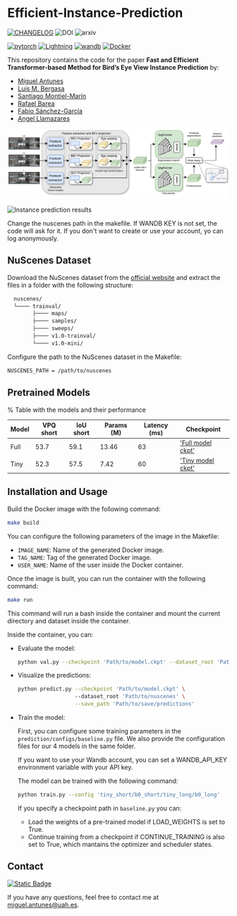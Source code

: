 # Efficient-Instance-Prediction

[![CHANGELOG](https://img.shields.io/badge/Changelog-v1.1.0-2ea44f)](https://github.com/miguelag99/Efficient-Instance-Prediction/blob/main/CHANGELOG.md) ![DOI](https://img.shields.io/badge/DOI-gray?style=flat&logo=doi) ![arxiv](https://img.shields.io/badge/arXiv-grey?style=flat&logo=arxiv&logoColor=%23B31B1B)

[![pytorch](https://img.shields.io/badge/PyTorch-2.1.0-EE4C2C.svg?style=flat&logo=pytorch)](https://pytorch.org) [![Lightning](https://img.shields.io/badge/Lightning-2.2.3-purple?style=flat&logo=lightning)](https://lightning.ai/docs/pytorch/stable/) [![wandb](https://img.shields.io/badge/Wandb-yellow?style=flat&logo=weightsandbiases)](https://wandb.ai/) [![Docker](https://img.shields.io/badge/Docker-%23007FFF?style=flat&logo=docker&logoColor=white&labelColor=%23007FFF)](https://www.docker.com)

This repository contains the code for the paper **Fast and Efficient Transformer-based Method for Bird’s Eye View Instance Prediction** by:

- [Miguel Antunes](https://scholar.google.es/citations?user=5ZWa7pIAAAAJ&hl)
- [Luis M. Bergasa](https://scholar.google.es/citations?hl=es&user=uEBILewAAAAJ)
- [Santiago Montiel-Marín](https://scholar.google.es/citations?user=C84lnbUAAAAJ&hl)
- [Rafael Barea](https://scholar.google.es/citations?hl=es&user=IktmiSAAAAAJ)
- [Fabio Sánchez-García](https://scholar.google.es/citations?hl=es&user=2WZVFWQAAAAJ)
- [Angel Llamazares](https://scholar.google.es/citations?user=DmrsFwEAAAAJ&hl)

![Instance prediction architecture](docs/architecture.png)

![Instance prediction results](docs/results.png)

Change the nuscenes path in the makefile.
If WANDB KEY is not set, the code will ask for it. If you don't want to create or use your account, yo can log anonymously.

## NuScenes Dataset

Download the NuScenes dataset from the [official website](https://www.nuscenes.org/download) and extract the files in a folder with the following structure:

```bash
  nuscenes/
  └──── trainval/
        ├──── maps/
        ├──── samples/
        ├──── sweeps/
        ├──── v1.0-trainval/
        └──── v1.0-mini/
```

Configure the path to the NuScenes dataset in the Makefile:

```bash
NUSCENES_PATH = /path/to/nuscenes
```

## Pretrained Models

% Table with the models and their performance

|   Model   | VPQ short | IoU short | Params (M) | Latency (ms) | Checkpoint |
|-----------|-----------|-----------|------------|--------------|--------------|
|   Full    |    53.7   |   59.1    |   13.46    |  63          |  ['Full model ckpt'](https://universidaddealcala-my.sharepoint.com/:u:/g/personal/miguel_antunes_uah_es/ERwh_J556HhPkaqXpuBdpGoBfkVXFTVEPOE7HZ930GMA0w?e=pqkRgq)|
|   Tiny    |    52.3   |   57.5    |   7.42     |  60          |  ['Tiny model ckpt'](https://universidaddealcala-my.sharepoint.com/:u:/g/personal/miguel_antunes_uah_es/ESvQgEjJ4FJPgOCObnYYX_gB4ytg_hWDHBTsaE3SQF0s3Q?e=xaxzvf)            |

## Installation and Usage

Build the Docker image with the following command:

```bash
make build
```

You can configure the following parameters of the image in the Makefile:

- `IMAGE_NAME`: Name of the generated Docker image.
- `TAG_NAME`: Tag of the generated Docker image.
- `USER_NAME`: Name of the user inside the Docker container.

Once the image is built, you can run the container with the following command:

```bash
make run
```

This command will run a bash inside the container and mount the current directory and dataset inside the container.

Inside the container, you can:

- Evaluate the model:

  ```bash
  python val.py --checkpoint 'Path/to/model.ckpt' --dataset_root 'Path/to/nuscenes'
  ```

- Visualize the predictions:

  ```bash
  python predict.py --checkpoint 'Path/to/model.ckpt' \ 
                    --dataset_root 'Path/to/nuscenes' \
                    --save_path 'Path/to/save/predictions'
  ```

- Train the model:

  First, you can configure some training parameters in the `prediction/configs/baseline.py` file.
  We also provide the configuration files for our 4 models in the same folder.

  If you want to use your Wandb account, you can set a WANDB_API_KEY environment variable with your API key.

  The model can be trained with the following command:

  ```bash
  python train.py --config 'tiny_short/b0_short/tiny_long/b0_long'
  ```

  If you specify a checkpoint path in `baseline.py` you can:

  - Load the weights of a pre-trained model if LOAD_WEIGHTS is set to True.
  - Continue training from a checkpoint if CONTINUE_TRAINING is also set to True, which mantains the optimizer and scheduler states.

## Contact

[![Static Badge](https://img.shields.io/badge/ORCID-0009--0008--5627--5325-green?style=flat&logo=orcid)
](https://orcid.org/0009-0008-5627-5325)

If you have any questions, feel free to contact me at [miguel.antunes@uah.es](mailto:miguel.antunes@uah.es).
